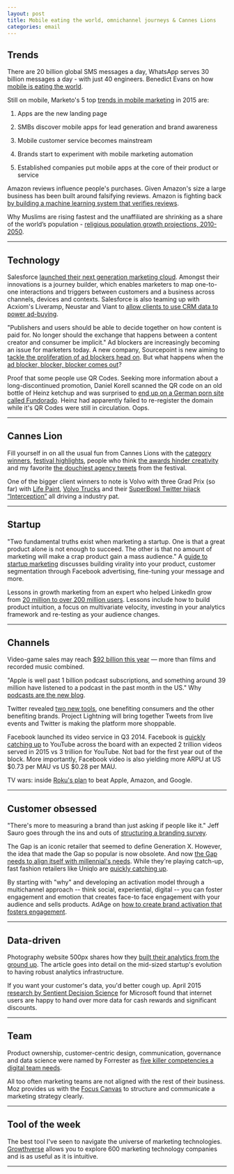 ```yaml
---
layout: post
title: Mobile eating the world, omnichannel journeys & Cannes Lions
categories: email
---
```



## Trends

There are 20 billion global SMS messages a day, WhatsApp serves 30 billion messages a day - with just 40 engineers. Benedict Evans on how [mobile is eating the world][mobileworld].

[mobileworld]:http://ben-evans.com/benedictevans/2015/6/19/presentation-mobile-is-eating-the-world/?utm_source=heuro.net&utm_medium=email&utm_campaign=email_7

Still on mobile, Marketo's 5 top [trends in mobile marketing][mobiletrends] in 2015 are:

1. Apps are the new landing page

2. SMBs discover mobile apps for lead generation and brand awareness

3. Mobile customer service becomes mainstream

4. Brands start to experiment with mobile marketing automation

5. Established companies put mobile apps at the core of their product or service

[mobiletrends]:http://blog.marketo.com/2015/06/whats-hot-in-mobile-marketing-5-trends-to-watch-in-2015.html?utm_source=heuro.net&utm_medium=email&utm_campaign=email_7

Amazon reviews influence people's purchases. Given Amazon's size a large business has been built around falsifying reviews. Amazon is fighting back [by building a machine learning system that verifies reviews][amazonreviews].

[amazonreviews]:https://econsultancy.com/blog/66613-new-amazon-algorithm-to-shake-up-product-reviewshttps://econsultancy.com/blog/66613-new-amazon-algorithm-to-shake-up-product-reviews/

Why Muslims are rising fastest and the unaffiliated are shrinking as a share of the world’s population - [religious population growth projections, 2010-2050][worldpop].

[worldpop]:http://www.pewforum.org/2015/04/02/religious-projections-2010-2050/?utm_source=heuro.net&utm_medium=email&utm_campaign=email_7

***

## Technology

Salesforce [launched their next generation marketing cloud][sfcloud]. Amongst their innovations is a journey builder, which enables marketers to map one-to-one interactions and triggers between customers and a business across channels, devices and contexts. Salesforce is also teaming up with Acxiom's Liveramp, Neustar and Viant to [allow clients to use CRM data to power ad-buying][cloudad].

[sfcloud]:http://www.drnatalienews.com/blog/salesforce-unveils-next-generation-marketing-cloud-now-any-journey-is-possible/?utm_source=heuro.net&utm_medium=email&utm_campaign=email_7

[cloudad]:http://bankunderground.co.uk/2015/06/19/driverless-cars-insurers-cannot-be-asleep-at-the-wheel/?utm_source=heuro.net&utm_medium=email&utm_campaign=email_7

"Publishers and users should be able to decide together on how content is paid for. No longer should the exchange that happens between a content creator and consumer be implicit." Ad blockers are increasingly becoming an issue for marketers today. A new company, Sourcepoint is new aiming to [tackle the proliferation of ad blockers head on][adblock]. But what happens when the [ad blocker, blocker, blocker comes out][trace]?

[trace]:https://www.youtube.com/watch?v=Iw3G80bplTg

[adblock]:https://econsultancy.com/blog/66606-here-come-the-ad-blocker-blockers/?utm_source=heuro.net&utm_medium=email&utm_campaign=email_7

Proof that some people use QR Codes. Seeking more information about a long-discontinued promotion, Daniel Korell scanned the QR code on an old bottle of Heinz ketchup and was surprised to [end up on a German porn site called Fundorado][qrcode]. Heinz had apparently failed to re-register the domain while it's QR Codes were still in circulation. Oops.

[qrcode]:http://www.dailydot.com/lol/heinz-qr-code-porn-site-ketchup-contest/?utm_source=heuro.net&utm_medium=email&utm_campaign=email_7

***

## Cannes Lion

Fill yourself in on all the usual fun from Cannes Lions with the [category winners][cannes], [festival highlights](https://www.youtube.com/watch?v=vXVqaVbB7Dw), people who think [the awards hinder creativity][cannecreative] and my favorite [the douchiest agency tweets][ctweet] from the festival.

One of the bigger client winners to note is Volvo with three Grad Prix (so far) with [Life Paint][life], [Volvo Trucks][volvo] and their [SuperBowl Twitter hijack “Interception”][hijack] all driving a industry pat.

[life]:https://www.youtube.com/watch?v=AJjbmFMz_l0

[hijack]:https://www.youtube.com/watch?v=ntMit7V27LI

[volvo]:http://www.warc.com/Content/News/Volvo_Trucks_wins_Cannes_Grand_Prix_.content?ID=8b9898e6-77ef-431a-a838-e9c10e254155/?utm_source=heuro.net&utm_medium=email&utm_campaign=email_7

[cannes]:http://www.canneslionsarchive.com/winners/categories/cannes-lions/?utm_source=heuro.net&utm_medium=email&utm_campaign=email_7

[ctweet]:http://cannesyoupleaseshutup.tumblr.com/?utm_source=heuro.net&utm_medium=email&utm_campaign=email_7

[cannecreative]:http://www.theawsc.com/2015/06/22/the-cannes-lions-prevent-creativity/#O8phB4w2f470UzR2.01

***

## Startup

"Two fundamental truths exist when marketing a startup. One is that a great product alone is not enough to succeed. The other is that no amount of marketing will make a crap product gain a mass audience." A [guide to startup marketing][startupmarketing] discusses building virality into your product, customer segmentation through Facebook advertising, fine-tuning your message and more.

[startupmarketing]:https://www.ventureharbour.com/ultimate-startup-marketing-strategy/?utm_source=heuro.net&utm_medium=email&utm_campaign=email_7

Lessons in growth marketing from an expert who helped LinkedIn grow from [20 million to over 200 million users][linkedingrowth]. Lessons include how to build product intuition, a focus on multivariate velocity, investing in your analytics framework and re-testing as your audience changes.

[linkedingrowth]:http://www.sachinrekhi.com/blog/2015/06/22/growth-lessons-learned-from-linkedin/?utm_source=heuro.net&utm_medium=email&utm_campaign=email_7

***

## Channels

Video-game sales may reach [$92 billion this year][videosales] — more than films and recorded music combined.

[videosales]:https://espresso.economist.com/fd30b391004a134bb27edf7c80e6534a?fsrc=scn%2Fesp%2Ftw

"Apple is well past 1 billion podcast subscriptions, and something around 39 million have listened to a podcast in the past month in the US." Why [podcasts are the new blog][podcast].

[podcast]:http://500.stfi.re/podcast-is-the-new-blog/?utm_source=heuro.net&utm_medium=email&utm_campaign=email_7

Twitter revealed [two new tools][twitter2], one benefiting consumers and the other benefiting brands. Project Lightning will bring together Tweets from live events and Twitter is making the platform more shoppable.

[twitter2]:http://www.l2inc.com/twitter-expands-user-and-brand-offerings/2015/blog/?utm_source=heuro.net&utm_medium=email&utm_campaign=email_7

Facebook launched its video service in Q3 2014. Facebook is [quickly catching up][fbvid] to YouTube across the board with an expected 2 trillion videos served in 2015 vs 3 trillion for YouTube. Not bad for the first year out of the block. More importantly, Facebook video is also yielding more ARPU at US $0.73 per MAU vs US $0.28 per MAU.

[fbvid]:http://venturebeat.com/2015/06/22/facebook-is-nipping-at-youtubes-heels-in-the-race-for-video-viewers-and-advertisers/?utm_source=heuro.net&utm_medium=email&utm_campaign=email_7

TV wars: inside [Roku's plan][roku] to beat Apple, Amazon, and Google.

[roku]:http://www.fastcompany.com/3047423/tech-forecast/tv-wars-inside-rokus-plan-to-beat-apple-amazon-and-google/?utm_source=heuro.net&utm_medium=email&utm_campaign=email_7

***

## Customer obsessed

"There's more to measuring a brand than just asking if people like it." Jeff Sauro goes through the ins and outs of [structuring a branding survey][bsurvey].

[bsurvey]:http://www.measuringu.com/blog/branding-survey.php/?utm_source=heuro.net&utm_medium=email&utm_campaign=email_7

The Gap is an iconic retailer that seemed to define Generation X. However, the idea that made the Gap so popular is now obsolete. And now [the Gap needs to align itself with millennial's needs][gap]. While they're playing catch-up, fast fashion retailers like Uniqlo are [quickly catching up][uniqulo].

[gap]:http://www.washingtonpost.com/news/morning-mix/wp/2015/06/16/how-millennial-shoppers-have-made-gaps-basic-look-obsolete/?utm_source=heuro.net&utm_medium=email&utm_campaign=email_7

[uniqulo]:http://qz.com/429796/watch-uniqlo-sneak-up-on-gap-as-the-worlds-go-to-source-for-everyday-basics/?utm_source=heuro.net&utm_medium=email&utm_campaign=email_7

By starting with "why" and developing an activation model through a multichannel approach -- think social, experiential, digital -- you can foster engagement and emotion that creates face-to face engagement with your audience and sells products. AdAge on [how to create brand activation that fosters engagement][activation].

[activation]:http://adage.com/article/digitalnext/create-brand-activation-fosters-engagement/299154/?utm_source=heuro.net&utm_medium=email&utm_campaign=email_7

***

## Data-driven

Photography website 500px shares how they [built their analytics from the ground up][500pxanalytics]. The article goes into detail on the mid-sized startup's evolution to having robust analytics infrastructure.

[500pxanalytics]:https://medium.com/@samson_hu/building-analytics-at-500px-92e9a7005c83/?utm_source=heuro.net&utm_medium=email&utm_campaign=email_7

If you want your customer's data, you'd better cough up. April 2015 [research by Sentient Decision Science][consumerdata] for Microsoft found that internet users are happy to hand over more data for cash rewards and significant discounts.

[consumerdata]:http://www.emarketer.com/Article.aspx?R=1012634&utm_source=heuro.net&utm_medium=email&utm_campaign=email_7

***

## Team

Product ownership, customer-centric design, communication, governance and data science were named by Forrester as [five killer competencies a digital team needs][5comp].

[5comp]:http://blogs.forrester.com/martin_gill/15-06-17-five_killer_competencies_your_digital_team_needs?utm_source=heuro.net&utm_medium=email&utm_campaign=email_7

All too often marketing teams are not aligned with the rest of their business. Moz provides us with the [Focus Canvas][marstrat] to structure and communicate a marketing strategy clearly.

[marstrat]:https://moz.com/blog/how-to-align-your-entire-company-with-your-marketing-strategy/?utm_source=heuro.net&utm_medium=email&utm_campaign=email_7

***

## Tool of the week

The best tool I've seen to navigate the universe of marketing technologies. [Growthverse][growth] allows you to explore 600 marketing technology companies and is as useful as it is intuitive.

[growth]:http://www.growthverse.com/?utm_source=heuro.net&utm_medium=email&utm_campaign=email_7

***